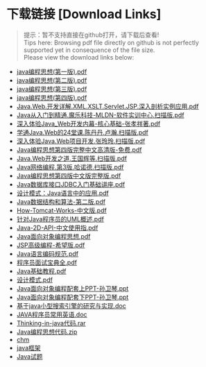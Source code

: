 # 下载链接 [Download Links]

> 提示：暂不支持直接在github打开，请下载后查看!<br>
> Tips here: Browsing pdf file directly on github is not perfectly supported yet in consequence of the file size. <br>
> Please view the download links below:

- [java编程思想(第一版).pdf](https://github.com/johnnynode/ebook-java/raw/master/java编程思想(第一版).pdf)
- [java编程思想(第二版).pdf](https://github.com/johnnynode/ebook-java/raw/master/java编程思想(第二版).pdf)
- [java编程思想(第三版).pdf](https://github.com/johnnynode/ebook-java/raw/master/java编程思想(第三版).pdf)
- [java编程思想(第四版).pdf](https://github.com/johnnynode/ebook-java/raw/master/java编程思想(第四版).pdf)
- [Java.Web.开发详解.XML.XSLT.Servlet.JSP.深入剖析实例应用.pdf](https://github.com/johnnynode/ebook-java/raw/master/Java.Web.开发详解.XML.XSLT.Servlet.JSP.深入剖析实例应用.pdf)
- [Java从入门到精通.魔乐科技-MLDN-软件实训中心.扫描版.pdf](https://github.com/johnnynode/ebook-java/raw/master/Java从入门到精通.魔乐科技-MLDN-软件实训中心.扫描版.pdf)
- [深入体验Java_Web开发内幕-核心基础-张孝祥著.pdf](https://github.com/johnnynode/ebook-java/raw/master/深入体验Java_Web开发内幕-核心基础-张孝祥著.pdf)
- [学通Java.Web的24堂课.陈丹丹.卢瀚.扫描版.pdf](https://github.com/johnnynode/ebook-java/raw/master/学通Java.Web的24堂课.陈丹丹.卢瀚.扫描版.pdf)
- [深入体验Java.Web项目开发.张玲玲.扫描版.pdf](https://github.com/johnnynode/ebook-java/raw/master/深入体验Java.Web项目开发.张玲玲.扫描版.pdf)
- [Java编程思想第四版完整中文高清版-免费.pdf](https://github.com/johnnynode/ebook-java/raw/master/Java编程思想第四版完整中文高清版-免费.pdf)
- [Java.Web开发之道.王国辉等.扫描版.pdf](https://github.com/johnnynode/ebook-java/raw/master/Java.Web开发之道.王国辉等.扫描版.pdf)
- [Java网络编程.第3版.哈诺德.扫描版.pdf](https://github.com/johnnynode/ebook-java/raw/master/Java网络编程.第3版.哈诺德.扫描版.pdf)
- [Java编程思想第四版中文版完整版.pdf](https://github.com/johnnynode/ebook-java/raw/master/Java编程思想第四版中文版完整版.pdf)
- [Java数据库接口JDBC入门基础讲座.pdf](https://github.com/johnnynode/ebook-java/raw/master/Java数据库接口JDBC入门基础讲座.pdf)
- [设计模式：Java语言中的应用.pdf](https://github.com/johnnynode/ebook-java/raw/master/设计模式：Java语言中的应用.pdf)
- [Java数据结构和算法-第二版.pdf](https://github.com/johnnynode/ebook-java/raw/master/Java数据结构和算法-第二版.pdf)
- [How-Tomcat-Works-中文版.pdf](https://github.com/johnnynode/ebook-java/raw/master/How-Tomcat-Works-中文版.pdf)
- [针对Java程序员的UML概述.pdf](https://github.com/johnnynode/ebook-java/raw/master/针对Java程序员的UML概述.pdf)
- [Java-2D-API-中文使用指.pdf](https://github.com/johnnynode/ebook-java/raw/master/Java-2D-API-中文使用指.pdf)
- [Java面向对象编程思想.pdf](https://github.com/johnnynode/ebook-java/raw/master/Java面向对象编程思想.pdf)
- [JSP高级编程-希望版.pdf](https://github.com/johnnynode/ebook-java/raw/master/JSP高级编程-希望版.pdf)
- [Java语言编码规范.pdf](https://github.com/johnnynode/ebook-java/raw/master/Java语言编码规范.pdf)
- [程序员面试宝典全.pdf](https://github.com/johnnynode/ebook-java/raw/master/程序员面试宝典全.pdf)
- [Java基础教程.pdf](https://github.com/johnnynode/ebook-java/raw/master/Java基础教程.pdf)
- [设计模式.pdf](https://github.com/johnnynode/ebook-java/raw/master/设计模式.pdf)
- [Java面向对象编程配套上PPT-孙卫琴.ppt](https://github.com/johnnynode/ebook-java/raw/master/Java面向对象编程配套上PPT-孙卫琴.ppt)
- [Java面向对象编程配套下PPT-孙卫琴.ppt](https://github.com/johnnynode/ebook-java/raw/master/Java面向对象编程配套下PPT-孙卫琴.ppt)
- [基于java小型搜索引擎的研究与实现.doc](https://github.com/johnnynode/ebook-java/raw/master/基于java小型搜索引擎的研究与实现.doc)
- [JAVA程序员常用英语.doc](https://github.com/johnnynode/ebook-java/raw/master/JAVA程序员常用英语.doc)
- [Thinking-in-java代码.rar](https://github.com/johnnynode/ebook-java/raw/master/Thinking-in-java代码.rar)
- [Java编程思想代码.zip](https://github.com/johnnynode/ebook-java/raw/master/Java编程思想代码.zip)
- [chm](https://github.com/johnnynode/ebook-java/raw/master/chm/)
- [java框架](https://github.com/johnnynode/ebook-java/raw/master/java框架/)
- [Java试题](https://github.com/johnnynode/ebook-java/raw/master/Java试题/)


